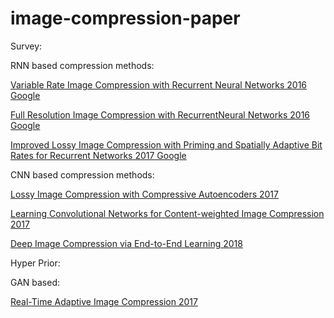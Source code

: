 # image-compression-paper
Survey:

RNN based compression methods:

[Variable Rate Image Compression with Recurrent Neural Networks  2016 Google](https://arxiv.org/abs/1511.06085)

[Full Resolution Image Compression with RecurrentNeural Networks   2016 Google](https://www.ijraset.com/fileserve.php?FID=9723)

[Improved Lossy Image Compression with Priming and Spatially Adaptive Bit Rates for Recurrent Networks   2017 Google](https://openaccess.thecvf.com/content_cvpr_2018/papers/Johnston_Improved_Lossy_Image_CVPR_2018_paper.pdf)

CNN based compression methods:

[Lossy Image Compression with Compressive Autoencoders 2017](https://arxiv.org/pdf/1703.00395.pdf)

[Learning Convolutional Networks for Content-weighted Image Compression 2017](https://arxiv.org/pdf/1904.00664.pdf)

[Deep Image Compression via End-to-End Learning 2018](https://arxiv.org/pdf/1806.01496.pdf)




Hyper Prior:

GAN based:

[Real-Time Adaptive Image Compression 2017](https://arxiv.org/pdf/1705.05823.pdf)

